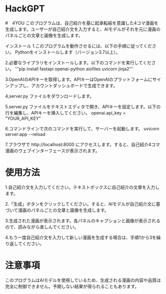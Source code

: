 # HackGPT
#　4YOU
このプログラムは、自己紹介を基に起承転結を意識した4コマ漫画を生成します。ユーザーが自己紹介文を入力すると、AIモデルがそれを元に漫画のパネルごとの文章と画像を生成します。

インストール
1.このプログラムを動作させるには、以下の手順に従ってください。
Pythonをインストールします（バージョン3.7以上）。

2.必要なライブラリをインストールします。以下のコマンドを実行してください。
'''pip install fastapi openai-python aiofiles uvicorn jinja2'''

3.OpenAIのAPIキーを取得します。APIキーはOpenAIのプラットフォームにサインアップし、アカウントダッシュボードで生成できます。

4,server.py ファイルをダウンロードします。

5.server.py ファイルをテキストエディタで開き、APIキーを設定します。以下の行を編集し、APIキーを挿入してください。
openai.api_key = "YOUR_API_KEY"

6.コマンドラインで次のコマンドを実行して、サーバーを起動します。
uvicorn server:app --reload

7.ブラウザで http://localhost:8000 にアクセスします。すると、自己紹介4コマ漫画のウェブインターフェースが表示されます。

# 使用方法
1.自己紹介文を入力してください。テキストボックスに自己紹介の文章を入力します。

2.「生成」ボタンをクリックしてください。すると、AIモデルが自己紹介文に基づいて漫画のパネルごとの文章と画像を生成します。

3.生成された漫画が表示されます。各パネルのキャプションと画像が表示されるので、読みながら楽しんでください。

4.もう一度自己紹介文を入力して新しい漫画を生成する場合は、手順1から3を繰り返してください。

# 注意事項
このプログラムはAIモデルを使用しているため、生成される漫画の内容や品質は完全に制御できません。予期しない結果が得られることもあります。
